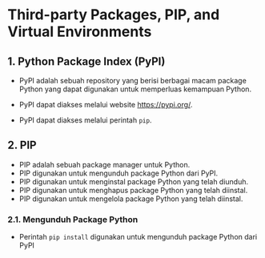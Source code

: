 # Third-party Packages, PIP, and Virtual Environments

## 1. Python Package Index (PyPI)

- PyPI adalah sebuah repository yang berisi berbagai macam package Python yang dapat digunakan untuk memperluas kemampuan Python.

- PyPI dapat diakses melalui website https://pypi.org/.

- PyPI dapat diakses melalui perintah `pip`.

## 2. PIP

- PIP adalah sebuah package manager untuk Python.
- PIP digunakan untuk mengunduh package Python dari PyPI.
- PIP digunakan untuk menginstal package Python yang telah diunduh.
- PIP digunakan untuk menghapus package Python yang telah diinstal.
- PIP digunakan untuk mengelola package Python yang telah diinstal.

### 2.1. Mengunduh Package Python

- Perintah `pip install` digunakan untuk mengunduh package Python dari PyPI
